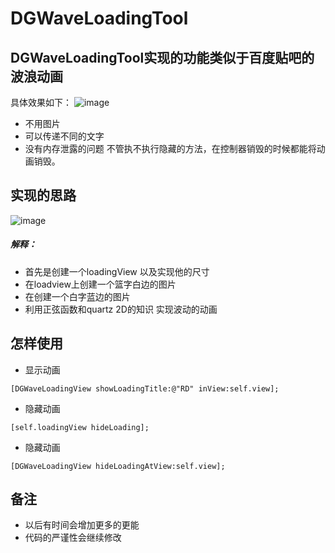 # DGWaveLoadingTool
## DGWaveLoadingTool实现的功能类似于百度贴吧的波浪动画
具体效果如下：
![image](https://github.com/liudiange/DGWaveLoadingTool/blob/master/DGWaveLoadingDemo/DGWaveLoadingDemo/1.GIF)
- 不用图片
- 可以传递不同的文字
- 没有内存泄露的问题 不管执不执行隐藏的方法，在控制器销毁的时候都能将动画销毁。
## 实现的思路
![image](https://github.com/liudiange/DGWaveLoadingTool/blob/master/DGWaveLoadingDemo/DGWaveLoadingDemo/2.png)
##### 解释：
- 首先是创建一个loadingView 以及实现他的尺寸
- 在loadview上创建一个篮字白边的图片
- 在创建一个白字蓝边的图片
- 利用正弦函数和quartz 2D的知识 实现波动的动画

## 怎样使用
- 显示动画
````objc
[DGWaveLoadingView showLoadingTitle:@"RD" inView:self.view];
````
- 隐藏动画
````objc
[self.loadingView hideLoading];
````
- 隐藏动画 
````objc
[DGWaveLoadingView hideLoadingAtView:self.view];
````
## 备注
- 以后有时间会增加更多的更能
- 代码的严谨性会继续修改
